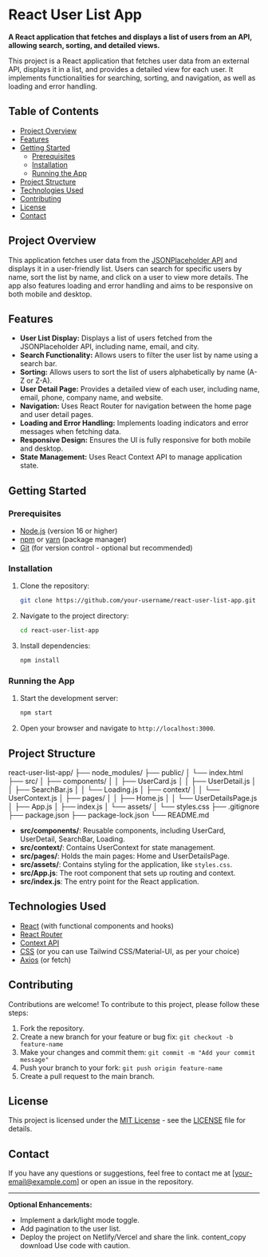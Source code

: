 # React User List App

**A React application that fetches and displays a list of users from an API, allowing search, sorting, and detailed views.**

This project is a React application that fetches user data from an external API, displays it in a list, and provides a detailed view for each user. It implements functionalities for searching, sorting, and navigation, as well as loading and error handling.

## Table of Contents

*   [Project Overview](#project-overview)
*   [Features](#features)
*   [Getting Started](#getting-started)
    *   [Prerequisites](#prerequisites)
    *   [Installation](#installation)
    *   [Running the App](#running-the-app)
*   [Project Structure](#project-structure)
*   [Technologies Used](#technologies-used)
*   [Contributing](#contributing)
*   [License](#license)
*   [Contact](#contact)

## Project Overview

This application fetches user data from the [JSONPlaceholder API](https://jsonplaceholder.typicode.com/users) and displays it in a user-friendly list. Users can search for specific users by name, sort the list by name, and click on a user to view more details. The app also features loading and error handling and aims to be responsive on both mobile and desktop.

## Features

*   **User List Display:** Displays a list of users fetched from the JSONPlaceholder API, including name, email, and city.
*   **Search Functionality:** Allows users to filter the user list by name using a search bar.
*   **Sorting:** Allows users to sort the list of users alphabetically by name (A-Z or Z-A).
*   **User Detail Page:** Provides a detailed view of each user, including name, email, phone, company name, and website.
*   **Navigation:** Uses React Router for navigation between the home page and user detail pages.
*   **Loading and Error Handling:** Implements loading indicators and error messages when fetching data.
*   **Responsive Design:** Ensures the UI is fully responsive for both mobile and desktop.
*   **State Management:** Uses React Context API to manage application state.

## Getting Started

### Prerequisites

*   [Node.js](https://nodejs.org/) (version 16 or higher)
*   [npm](https://www.npmjs.com/) or [yarn](https://yarnpkg.com/) (package manager)
*   [Git](https://git-scm.com/) (for version control - optional but recommended)

### Installation

1.  Clone the repository:
    ```bash
    git clone https://github.com/your-username/react-user-list-app.git
    ```
2.  Navigate to the project directory:
    ```bash
    cd react-user-list-app
    ```
3.  Install dependencies:
    ```bash
    npm install
    ```

### Running the App

1.  Start the development server:
    ```bash
    npm start
    ```
2.  Open your browser and navigate to `http://localhost:3000`.

## Project Structure

react-user-list-app/
├── node_modules/
├── public/
│ └── index.html
├── src/
│ ├── components/
│ │ ├── UserCard.js
│ │ ├── UserDetail.js
│ │ ├── SearchBar.js
│ │ └── Loading.js
│ ├── context/
│ │ └── UserContext.js
│ ├── pages/
│ │ ├── Home.js
│ │ └── UserDetailsPage.js
│ ├── App.js
│ ├── index.js
│ └── assets/
│ └── styles.css
├── .gitignore
├── package.json
├── package-lock.json
└── README.md

*   **src/components/**: Reusable components, including UserCard, UserDetail, SearchBar, Loading.
*   **src/context/**: Contains UserContext for state management.
*   **src/pages/**: Holds the main pages: Home and UserDetailsPage.
*   **src/assets/**: Contains styling for the application, like `styles.css`.
*   **src/App.js**: The root component that sets up routing and context.
*   **src/index.js**: The entry point for the React application.

## Technologies Used

*   [React](https://reactjs.org/) (with functional components and hooks)
*   [React Router](https://reactrouter.com/)
*   [Context API](https://reactjs.org/docs/context.html)
*   [CSS](https://developer.mozilla.org/en-US/docs/Web/CSS) (or you can use Tailwind CSS/Material-UI, as per your choice)
*   [Axios](https://axios-http.com/) (or fetch)

## Contributing

Contributions are welcome! To contribute to this project, please follow these steps:

1.  Fork the repository.
2.  Create a new branch for your feature or bug fix: `git checkout -b feature-name`
3.  Make your changes and commit them: `git commit -m "Add your commit message"`
4.  Push your branch to your fork: `git push origin feature-name`
5.  Create a pull request to the main branch.

## License

This project is licensed under the [MIT License](https://opensource.org/licenses/MIT) - see the [LICENSE](LICENSE) file for details.

## Contact

If you have any questions or suggestions, feel free to contact me at [your-email@example.com] or open an issue in the repository.

---
**Optional Enhancements:**

*   Implement a dark/light mode toggle.
*   Add pagination to the user list.
*   Deploy the project on Netlify/Vercel and share the link.
content_copy
download
Use code with caution.

